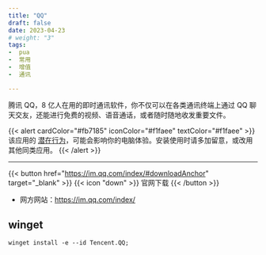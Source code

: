 ```yaml
---
title: "QQ"
draft: false
date: 2023-04-23
# weight: "3"
tags:
-  pua
-  常用
-  增值
-  通讯

---
```


腾讯 QQ，8 亿人在用的即时通讯软件，你不仅可以在各类通讯终端上通过 QQ 聊天交友，还能进行免费的视频、语音通话，或者随时随地收发重要文件。

{{< alert cardColor="#fb7185" iconColor="#f1faee" textColor="#f1faee" >}}
该应用的 [潜在行为](/tags/pua/)，可能会影响你的电脑体验。安装使用时请多加留意，或改用其他同类应用。
{{< /alert >}}

---

{{< button href="https://im.qq.com/index/#downloadAnchor" target="_blank" >}}
{{< icon "down" >}} 官网下载
{{< /button >}}

- 网方网站：<https://im.qq.com/index/>

## winget

```batch
winget install -e --id Tencent.QQ;
```